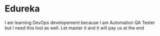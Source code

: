 # Edureka
I am learning DevOps developement because I am Automation QA Tester but I need this tool as well. Let master it and it will pay us at the end
